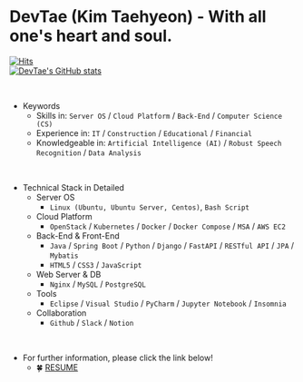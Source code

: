 DevTae (Kim Taehyeon) - With all one's heart and soul.
=====

[![Hits](https://hits.seeyoufarm.com/api/count/incr/badge.svg?url=https%3A%2F%2Fgithub.com%2FDevTae&count_bg=%2379C83D&title_bg=%23555555&icon=&icon_color=%23E7E7E7&title=hits&edge_flat=false)](https://hits.seeyoufarm.com)
<br/>
[![DevTae's GitHub stats](https://github-readme-stats.vercel.app/api?username=DevTae&count_private=true&show_icons=true)](https://github.com/anuraghazra/github-readme-stats)

<br/>

- Keywords
  - Skills in: `Server OS` / `Cloud Platform` / `Back-End` / `Computer Science (CS)`
  - Experience in:  `IT` / `Construction` / `Educational` / `Financial`
  - Knowledgeable in: `Artificial Intelligence (AI)` / `Robust Speech Recognition` / `Data Analysis`

<br/>

- Technical Stack in Detailed
  - Server OS
    - `Linux (Ubuntu, Ubuntu Server, Centos)`, `Bash Script`
  - Cloud Platform
    - `OpenStack` / `Kubernetes` / `Docker` / `Docker Compose` / `MSA` / `AWS EC2`
  - Back-End & Front-End
    - `Java` / `Spring Boot` / `Python` / `Django` / `FastAPI` / `RESTful API` / `JPA` / `Mybatis`
    - `HTML5` / `CSS3` / `JavaScript`
  - Web Server & DB
    - `Nginx` / `MySQL` / `PostgreSQL`
  - Tools
    - `Eclipse` / `Visual Studio` / `PyCharm` / `Jupyter Notebook` / `Insomnia`
  - Collaboration
    - `Github` / `Slack` / `Notion`

<br/>

- For further information, please click the link below!
  - 🍀 [RESUME](https://github.com/DevTae/DevTae/blob/main/RESUME.md)
